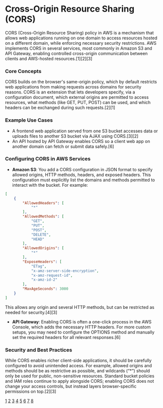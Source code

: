 # Cross-Origin Resource Sharing (CORS)

CORS (Cross-Origin Resource Sharing) policy in AWS is a mechanism that allows web applications running on one domain to access resources hosted on a different domain, while enforcing necessary security restrictions. AWS implements CORS in several services, most commonly in Amazon S3 and API Gateway, enabling controlled cross-origin communication between clients and AWS-hosted resources.[1][2][3]

### Core Concepts

CORS builds on the browser's same-origin policy, which by default restricts web applications from making requests across domains for security reasons. CORS is an extension that lets developers specify, via a configuration document, which external origins are permitted to access resources, what methods (like GET, PUT, POST) can be used, and which headers can be exchanged during such requests.[2][1]

### Example Use Cases

- A frontend web application served from one S3 bucket accesses data or uploads files to another S3 bucket via AJAX using CORS.[3][2]
- An API hosted by API Gateway enables CORS so a client web app on another domain can fetch or submit data safely.[6]

### Configuring CORS in AWS Services

- **Amazon S3**: You add a CORS configuration in JSON format to specify allowed origins, HTTP methods, headers, and exposed headers. This configuration must explicitly list the domains and methods permitted to interact with the bucket. For example:

```json
[
    {
        "AllowedHeaders": [
            "*"
        ],
        "AllowedMethods": [
            "GET",
            "PUT",
            "POST",
            "DELETE",
            "HEAD"
        ],
        "AllowedOrigins": [
            "*"
        ],
        "ExposeHeaders": [
            "ETag",
            "x-amz-server-side-encryption",
            "x-amz-request-id",
            "x-amz-id-2"
        ],
        "MaxAgeSeconds": 3000
    }
]
```
This allows any origin and several HTTP methods, but can be restricted as needed for security.[4][3]

- **API Gateway**: Enabling CORS is often a one-click process in the AWS Console, which adds the necessary HTTP headers. For more custom setups, you may need to configure the OPTIONS method and manually set the required headers for all relevant responses.[6]

### Security and Best Practices

While CORS enables richer client-side applications, it should be carefully configured to avoid unintended access. For example, allowed origins and methods should be as restrictive as possible, and wildcards (“*”) should only be used for public, non-sensitive resources. Standard bucket policies and IAM roles continue to apply alongside CORS; enabling CORS does not change your access controls, but instead layers browser-specific permissions on top.[2][3]

[1](https://aws.amazon.com/what-is/cross-origin-resource-sharing/)
[2](https://docs.aws.amazon.com/AmazonS3/latest/userguide/cors.html)
[3](https://docs.aws.amazon.com/AmazonS3/latest/userguide/enabling-cors-examples.html)
[4](https://docs.aws.amazon.com/bedrock/latest/userguide/model-evaluation-security-cors.html)
[5](https://www.youtube.com/watch?v=YrfDLrSVxQ8)
[6](https://docs.aws.amazon.com/apigateway/latest/developerguide/how-to-cors.html)
[7](https://docs.aws.amazon.com/mediastore/latest/ug/cors-policy.html)
[8](https://stackoverflow.com/questions/74035374/aws-s3-bucket-policy-for-cors)